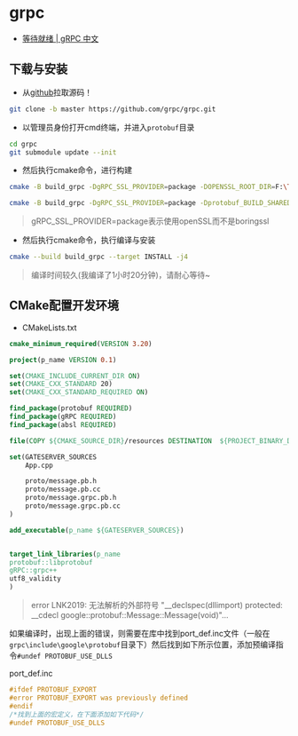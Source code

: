 # grpc

+ [等待就绪 | gRPC 中文](https://grpc.org.cn/docs/guides/wait-for-ready/)

## 下载与安装

+ 从[github](https://github.com/protocolbuffers/protobuf)拉取源码！

```sh
git clone -b master https://github.com/grpc/grpc.git
```

+ 以管理员身份打开cmd终端，并进入`protobuf`目录

```sh
cd grpc
git submodule update --init
```

+ 然后执行cmake命令，进行构建

```sh
cmake -B build_grpc -DgRPC_SSL_PROVIDER=package -DOPENSSL_ROOT_DIR=F:\Tools\OpenSSL-Win64 -DCMAKE_CXX_STANDARD=17

cmake -B build_grpc -DgRPC_SSL_PROVIDER=package -Dprotobuf_BUILD_SHARED_LIBS=OFF -DOPENSSL_ROOT_DIR=F:\Tools\OpenSSL-Win64 -DCMAKE_CXX_STANDARD=17
```

> gRPC_SSL_PROVIDER=package表示使用openSSL而不是boringssl

+ 然后执行cmake命令，执行编译与安装

```sh
cmake --build build_grpc --target INSTALL -j4
```

> 编译时间较久(我编译了1小时20分钟)，请耐心等待~



## CMake配置开发环境

+ CMakeLists.txt

```cmake
cmake_minimum_required(VERSION 3.20)

project(p_name VERSION 0.1)

set(CMAKE_INCLUDE_CURRENT_DIR ON)
set(CMAKE_CXX_STANDARD 20)
set(CMAKE_CXX_STANDARD_REQUIRED ON)

find_package(protobuf REQUIRED)
find_package(gRPC REQUIRED)
find_package(absl REQUIRED)

file(COPY ${CMAKE_SOURCE_DIR}/resources DESTINATION  ${PROJECT_BINARY_DIR}/${CMAKE_BUILD_TYPE})

set(GATESERVER_SOURCES
    App.cpp

    proto/message.pb.h
    proto/message.pb.cc
    proto/message.grpc.pb.h
    proto/message.grpc.pb.cc
)

add_executable(p_name ${GATESERVER_SOURCES})


target_link_libraries(p_name 
protobuf::libprotobuf
gRPC::grpc++
utf8_validity
)
```



> error LNK2019: 无法解析的外部符号 "__declspec(dllimport) protected: __cdecl google::protobuf::Message::Message(void)"...

如果编译时，出现上面的错误，则需要在库中找到port_def.inc文件（一般在`grpc\include\google\protobuf`目录下）然后找到如下所示位置，添加预编译指令`#undef PROTOBUF_USE_DLLS`

port_def.inc

```cpp
#ifdef PROTOBUF_EXPORT
#error PROTOBUF_EXPORT was previously defined
#endif
/*找到上面的宏定义，在下面添加如下代码*/
#undef PROTOBUF_USE_DLLS
```


